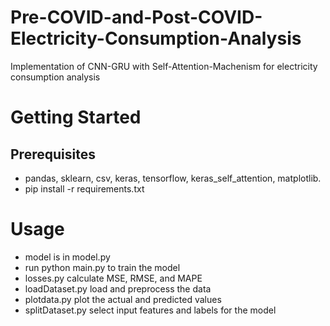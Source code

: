 # Pre-COVID-and-Post-COVID-Electricity-Consumption-Analysis
Implementation of CNN-GRU with Self-Attention-Machenism for electricity consumption analysis
# Getting Started
## Prerequisites
  - pandas,
  sklearn,
  csv,
  keras,
  tensorflow,
  keras_self_attention,
  matplotlib. <br />
- pip install -r requirements.txt
# Usage
- model is in model.py
- run python main.py to train the model
- losses.py calculate MSE, RMSE, and MAPE
- loadDataset.py load and preprocess the data
- plotdata.py plot the actual and predicted values 
- splitDataset.py select input features and labels for the model 
